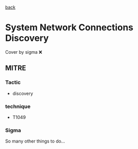 [back](../index.md)
# System Network Connections Discovery
Cover by sigma :x: 

## MITRE
### Tactic
  - discovery

### technique
  - T1049

### Sigma

 So many other things to do...